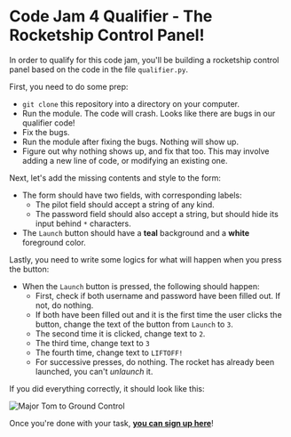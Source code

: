 # Code Jam 4 Qualifier - The Rocketship Control Panel!
In order to qualify for this code jam, you'll be building a rocketship control panel
based on the code in the file `qualifier.py`.

First, you need to do some prep:
- `git clone` this repository into a directory on your computer.
- Run the module. The code will crash. Looks like there are bugs in our qualifier code!
- Fix the bugs.
- Run the module after fixing the bugs. Nothing will show up.
- Figure out why nothing shows up, and fix that too. This may involve adding a new line of code, or modifying an existing one.


Next, let's add the missing contents and style to the form:
- The form should have two fields, with corresponding labels:
  - The pilot field should accept a string of any kind.
  - The password field should also accept a string, but should hide its input behind `*`
    characters.
- The `Launch` button should have a **teal** background and a **white** foreground color.

Lastly, you need to write some logics for what will happen when you press the button:
- When the `Launch` button is pressed, the following should happen:
  - First, check if both username and password have been filled out. If not, do nothing.
  - If both have been filled out and it is the first time the user clicks the button, change the text of the button from `Launch` to `3`.
  - The second time it is clicked, change text to `2`.
  - The third time, change text to `3`
  - The fourth time, change text to `LIFTOFF!`
  - For successive presses, do nothing. The rocket has already been launched, you can't _unlaunch_ it.

If you did everything correctly, it should look like this:

![Major Tom to Ground Control](https://imgur.com/kq15Fij.gif)

Once you're done with your task, [**you can sign up here**](https://docs.google.com/forms/d/1yONgphOadXxLZW6dDXNjWKe-_vEls5jYvWUcslE6gBo)!
